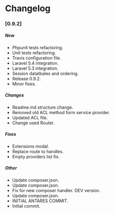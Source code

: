 # Changelog

### [0.9.2]

##### New

* Phpunit tests refactoring.
* Unit tests refactoring.
* Travis configuration file.
* Laravel 5.4 integration.
* Laravel 5.3 integration.
* Session datatbales and ordering.
* Release 0.9.2.
* Minor fixes.

##### Changes

* Readme.md structure change.
* Removed old ACL method form service provider.
* Updated ACL file.
* Change used Router.

##### Fixes

* Extensions modal.
* Replace route to handles.
* Empty providers list fix.

##### Other

* Update composer.json.
* Update composer.json.
* Fix for new composer handler. DEV version.
* Update composer.json.
* INITIAL ANTARES COMMIT.
* Initial commit.


